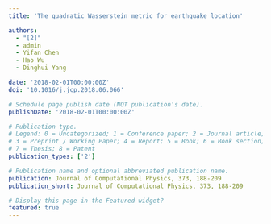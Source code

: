 ```yaml
---
title: 'The quadratic Wasserstein metric for earthquake location'

authors:
  - "[2]"
  - admin
  - Yifan Chen 
  - Hao Wu
  - Dinghui Yang

date: '2018-02-01T00:00:00Z'
doi: '10.1016/j.jcp.2018.06.066'

# Schedule page publish date (NOT publication's date).
publishDate: '2018-02-01T00:00:00Z'

# Publication type.
# Legend: 0 = Uncategorized; 1 = Conference paper; 2 = Journal article;
# 3 = Preprint / Working Paper; 4 = Report; 5 = Book; 6 = Book section;
# 7 = Thesis; 8 = Patent
publication_types: ['2']

# Publication name and optional abbreviated publication name.
publication: Journal of Computational Physics, 373, 188-209
publication_short: Journal of Computational Physics, 373, 188-209

# Display this page in the Featured widget?
featured: true
---
```

